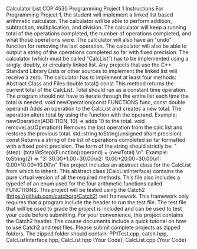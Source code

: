 Calculator List COP 4530 Programming Project 1 
Instructions For Programming Project 1, the student will implement a linked list based arithmetic calculator. The calculator will be able to perform addition, subtraction, multiplication, and division. The calculator will keep a running total of the operations completed, the number of operations completed, and what those operations were. The calculator will also have an "undo" function for removing the last operation. The calculator will also be able to output a string of the operations completed so far with fixed precision. 
The calculator (which must be called “CalcList”) has to be implemented using a singly, doubly, or circularly linked list. Any projects that use the C++ Standard Library Lists or other sources to implement the linked list will receive a zero. The calculator has to implement at least four methods:  Abstract Class and Files double total() const This method returns the current total of the CalcList. Total should run as a constant time operation. The program should not have to iterate through the entire list each time the total is needed. 
void newOperation(const FUNCTIONS func, const double operand)  Adds an operation to the CalcList and creates a new total. The operation alters total by using the function with the operand. Example: newOperation(ADDITION, 10) => adds 10 to the total. 
void removeLastOperation() Removes the last operation from the calc list and restores the previous total. 
std::string toString(unsigned short precision) const Returns a string of the list of operations completed so far formatted with a fixed point precision. The form of the string should strictly be: "(step): (totalAtStep)(Function)(operand) = (newTotal) \n".  Example: toString(2) => "3: 30.00*1.00=30.00\n2: 10.00+20.00=30.00\n1: 0.00+10.00=10.00\n" 
This project includes an abstract class for the CalcList from which to inherit. This abstract class (CalcListInterface) contains the pure virtual version of all the required methods. This file also includes a typedef of an enum used for the four arithmetic functions called FUNCTIONS. 
This project will be tested using the Catch2 (https://github.com/catchorg/Catch2) test framework. This framework only requires that a program include the header to run the test file. The test file that will be used to grade the project is included and can be used to test your code before submitting. For your convenience, this project contains the Catch2 header. The course documents include a quick tutorial on how to use Catch2 and test files.   Please submit complete projects as zipped folders. The zipped folder should contain: PP1Test.cpp, catch.hpp, CalcListInterface.hpp, CalcList.hpp (Your Code), CalcList.cpp (Your Code)
